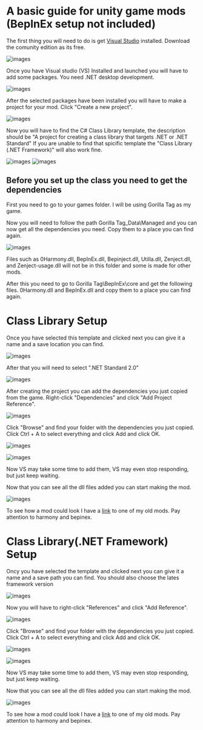 # A basic guide for unity game mods (BepInEx setup not included)

The first thing you will need to do is get [Visual Studio](https://visualstudio.microsoft.com) installed. Download the comunity edition as its free.

![images](Images/guide1.png)

Once you have Visual studio (VS) Installed and launched you will have to add some packages. You need .NET desktop development.

![images](Images/guide2.png)

After the selected packages have been installed you will have to make a project for your mod. Click "Create a new project".

![images](Images/guide3.png)

Now you will have to find the C# Class Library template, the description should be "A project for creating a class library that targets .NET or .NET Standard"
If you are unable to find that spicific template the "Class Library (.NET Framework)" will also work fine.

![images](Images/guide4A.png)
![images](Images/guide4B.png)

## Before you set up the class you need to get the dependencies

First you need to go to your games folder. I will be using Gorilla Tag as my game.

Now you will need to follow the path Gorilla Tag_Data\Managed and you can now get all the dependencies you need. Copy them to a place you can find again.

![images](Images/filesAS.png)

Files such as 0Harmony.dll, BepInEx.dll, Bepinject.dll, Utilla.dll, Zenject.dll, and Zenject-usage.dll will not be in this folder and some is made for other mods.

After this you need to go to Gorilla Tag\BepInEx\core and get the following files. 0Harmony.dll and BepInEx.dll and copy them to a place you can find again.

# Class Library Setup

Once you have selected this template and clicked next you can give it a name and a save location you can find.

![images](Images/guide5A.png)

After that you will need to select ".NET Standard 2.0"

![images](Images/guide6A.png)

After creating the project you can add the dependencies you just copied from the game.
Right-click "Dependencies" and click "Add Project Reference".

![images](Images/guide7A.png)

Click "Browse" and find your folder with the dependencies you just copied. Click Ctrl + A to select everything and click Add and click OK.

![images](Images/guide8A.png)

![images](Images/guide9A.png)

Now VS may take some time to add them, VS may even stop responding, but just keep waiting.

Now that you can see all the dll files added you can start making the mod.

![images](Images/guide10A.png)

To see how a mod could look I have a [link](https://github.com/jona939s/Trail-monkey/blob/main/Class1.cs) to one of my old mods. Pay attention to harmony and bepinex.

# Class Library(.NET Framework) Setup

Oncy you have selected the template and clicked next you can give it a name and a save path you can find. You should also choose the lates framework version

![images](Images/guide5B.png)

Now you will have to right-click "References" and click "Add Reference".

![images](Images/guide6B.png)

Click "Browse" and find your folder with the dependencies you just copied. Click Ctrl + A to select everything and click Add and click OK.

![images](Images/guide8A.png)

![images](Images/guide9A.png)

Now VS may take some time to add them, VS may even stop responding, but just keep waiting.

Now that you can see all the dll files added you can start making the mod.

![images](Images/guide10A.png)

To see how a mod could look I have a [link](https://github.com/jona939s/Trail-monkey/blob/main/Class1.cs) to one of my old mods. Pay attention to harmony and bepinex.
